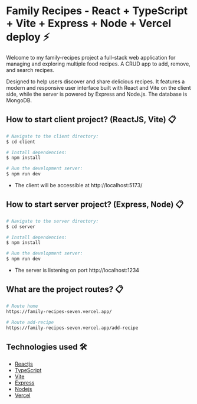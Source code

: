# Family Recipes - React + TypeScript + Vite + Express + Node + Vercel deploy ⚡️

Welcome to my family-recipes project a full-stack web application for managing and exploring multiple food recipes. A CRUD app to add, remove, and search recipes.

Designed to help users discover and share delicious recipes. It features a modern and responsive user interface built with React and Vite on the client side, while the server is powered by Express and Node.js. The database is MongoDB.

## How to start client project? (ReactJS, Vite) 📋

```bash
# Navigate to the client directory:
$ cd client

# Install dependencies:
$ npm install

# Run the development server:
$ npm run dev

```

- The client will be accessible at http://localhost:5173/

## How to start server project? (Express, Node) 📋

```bash
# Navigate to the server directory:
$ cd server

# Install dependencies:
$ npm install

# Run the development server:
$ npm run dev

```

- The server is listening on port http://localhost:1234

## What are the project routes? 📋

```bash
# Route home
https://family-recipes-seven.vercel.app/

# Route add-recipe
https://family-recipes-seven.vercel.app/add-recipe
```

## Technologies used 🛠️

- [Reactjs](https://react.dev/)
- [TypeScript](https://www.typescriptlang.org/)
- [Vite](https://vitejs.dev/)
- [Express](https://expressjs.com/)
- [Nodejs](https://nodejs.org)
- [Vercel](https://vercel.com/)
